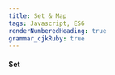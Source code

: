 ```yaml
---
title: Set & Map
tags: Javascript, ES6
renderNumberedHeading: true
grammar_cjkRuby: true
---
```



#### Set